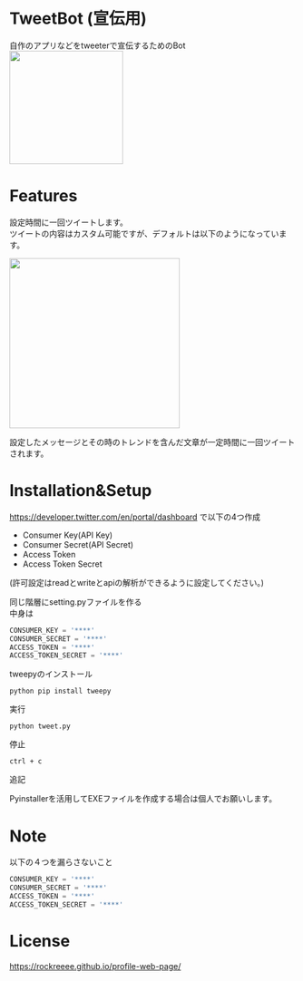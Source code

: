 # TweetBot (宣伝用)
 
自作のアプリなどをtweeterで宣伝するためのBot
<img src="https://user-images.githubusercontent.com/103748137/209794987-1981a63e-e6aa-4ebe-9e1a-0cf9ce60db25.JPEG" width="200">
 
# Features
 
設定時間に一回ツイートします。  
ツイートの内容はカスタム可能ですが、デフォルトは以下のようになっています。  

<img src="https://user-images.githubusercontent.com/103748137/209789009-31313ae6-3391-4633-ab79-d29011c05476.JPEG" width="300">

設定したメッセージとその時のトレンドを含んだ文章が一定時間に一回ツイートされます。
 
 
# Installation&Setup

https://developer.twitter.com/en/portal/dashboard
で以下の4つ作成
- Consumer Key(API Key)
- Consumer Secret(API Secret)
- Access Token
- Access Token Secret

(許可設定はreadとwriteとapiの解析ができるように設定してください。)

同じ階層にsetting.pyファイルを作る  
中身は  
```setting.py
CONSUMER_KEY = '****'  
CONSUMER_SECRET = '****'  
ACCESS_TOKEN = '****'  
ACCESS_TOKEN_SECRET = '****'  
```
 
tweepyのインストール
 
```
python pip install tweepy
```

実行
 
```
python tweet.py
```

停止  
```
ctrl + c
```

追記

Pyinstallerを活用してEXEファイルを作成する場合は個人でお願いします。
 
# Note

以下の４つを漏らさないこと
```setting.py
CONSUMER_KEY = '****'  
CONSUMER_SECRET = '****'  
ACCESS_TOKEN = '****'  
ACCESS_TOKEN_SECRET = '****'  
```
 
# License

https://rockreeee.github.io/profile-web-page/